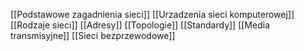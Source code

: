 [[Podstawowe zagadnienia sieci]]
[[Urzadzenia sieci komputerowej]]
[[Rodzaje sieci]]
[[Adresy]]
[[Topologie]]
[[Standardy]]
[[Media transmisyjne]]
[[Sieci bezprzewodowe]]